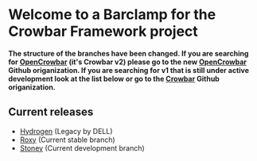 # Welcome to a Barclamp for the Crowbar Framework project

**The structure of the branches have been changed. If you are searching for
[OpenCrowbar](https://github.com/OpenCrowbar) (it's Crowbar v2) please go to
the new [OpenCrowbar](https://github.com/OpenCrowbar) Github origanization.
If you are searching for v1 that is still under active development look at
the list below or go to the [Crowbar](https://github.com/Crowbar) Github
origanization.**


## Current releases

* [Hydrogen](https://github.com/crowbar/barclamp-crowbar/tree/release/hydrogen/master) (Legacy by DELL)
* [Roxy](https://github.com/crowbar/barclamp-crowbar/tree/release/roxy/master) (Current stable branch)
* [Stoney](https://github.com/crowbar/barclamp-crowbar/tree/release/stoney/master) (Current development branch)
